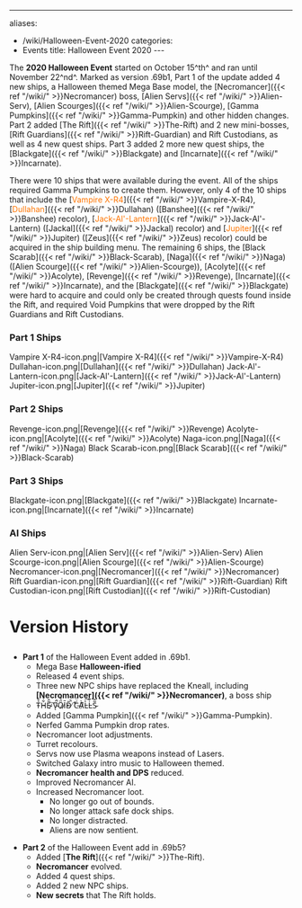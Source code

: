 ---
aliases:
- /wiki/Halloween-Event-2020
categories:
- Events
title: Halloween Event 2020
---<div class="cardcontainer" style="font-size:15px; line-height:24px">

The **2020 Halloween Event** started on October 15^th^ and ran until November 22^nd^. Marked as version .69b1, Part 1 of the update added 4 new ships, a Halloween themed Mega Base model, the [Necromancer]({{< ref "/wiki/" >}}Necromancer) boss, [Alien Servs]({{< ref "/wiki/" >}}Alien-Serv), [Alien Scourges]({{< ref "/wiki/" >}}Alien-Scourge), [Gamma Pumpkins]({{< ref "/wiki/" >}}Gamma-Pumpkin) and other hidden changes. Part 2 added [The Rift]({{< ref "/wiki/" >}}The-Rift) and 2 new mini-bosses, [Rift Guardians]({{< ref "/wiki/" >}}Rift-Guardian) and Rift Custodians, as well as 4 new quest ships. Part 3 added 2 more new quest ships, the [Blackgate]({{< ref "/wiki/" >}}Blackgate) and [Incarnate]({{< ref "/wiki/" >}}Incarnate).

There were 10 ships that were available during the event. All of the ships required Gamma Pumpkins to create them. However, only 4 of the 10 ships that include the [<span style="color:#ff7500">Vampire X-R4</span>]({{< ref "/wiki/" >}}Vampire-X-R4), [<span style="color:#ff7500">Dullahan</span>]({{< ref "/wiki/" >}}Dullahan) ([Banshee]({{< ref "/wiki/" >}}Banshee) recolor), [<span style="color:#ff7500">Jack-Al'-Lantern</span>]({{< ref "/wiki/" >}}Jack-Al'-Lantern) ([Jackal]({{< ref "/wiki/" >}}Jackal) recolor) and [<span style="color:#ff7500">Jupiter</span>]({{< ref "/wiki/" >}}Jupiter) ([Zeus]({{< ref "/wiki/" >}}Zeus) recolor) could be acquired in the ship building menu. The remaining 6 ships, the [Black Scarab]({{< ref "/wiki/" >}}Black-Scarab), [Naga]({{< ref "/wiki/" >}}Naga) ([Alien Scourge]({{< ref "/wiki/" >}}Alien-Scourge)), [Acolyte]({{< ref "/wiki/" >}}Acolyte), [Revenge]({{< ref "/wiki/" >}}Revenge), [Incarnate]({{< ref "/wiki/" >}}Incarnate), and the [Blackgate]({{< ref "/wiki/" >}}Blackgate) were hard to acquire and could only be created through quests found inside the Rift, and required Void Pumpkins that were dropped by the Rift Guardians and Rift Custodians.

### **Part 1 Ships**

Vampire X-R4-icon.png|[Vampire X-R4]({{< ref "/wiki/" >}}Vampire-X-R4) Dullahan-icon.png|[Dullahan]({{< ref "/wiki/" >}}Dullahan) Jack-Al'-Lantern-icon.png|[Jack-Al'-Lantern]({{< ref "/wiki/" >}}Jack-Al'-Lantern) Jupiter-icon.png|[Jupiter]({{< ref "/wiki/" >}}Jupiter)

### **Part 2 Ships**

Revenge-icon.png|[Revenge]({{< ref "/wiki/" >}}Revenge) Acolyte-icon.png|[Acolyte]({{< ref "/wiki/" >}}Acolyte) Naga-icon.png|[Naga]({{< ref "/wiki/" >}}Naga) Black Scarab-icon.png|[Black Scarab]({{< ref "/wiki/" >}}Black-Scarab)

### **Part 3 Ships**

Blackgate-icon.png|[Blackgate]({{< ref "/wiki/" >}}Blackgate) Incarnate-icon.png|[Incarnate]({{< ref "/wiki/" >}}Incarnate)

### **AI Ships**

Alien Serv-icon.png|[Alien Serv]({{< ref "/wiki/" >}}Alien-Serv) Alien Scourge-icon.png|[Alien Scourge]({{< ref "/wiki/" >}}Alien-Scourge) Necromancer-icon.png|[Necromancer]({{< ref "/wiki/" >}}Necromancer) Rift Guardian-icon.png|[Rift Guardian]({{< ref "/wiki/" >}}Rift-Guardian) Rift Custodian-icon.png|[Rift Custodian]({{< ref "/wiki/" >}}Rift-Custodian)

</div>
<div class="TDiv shadowhover">
<h1 class="mw-customtoggle-ver shipclass">

Version History

</h1>
<div class="mw-collapsible mw-collapsed content" align="left">

- **Part 1** of the Halloween Event added in .69b1.
  - Mega Base **Halloween-ified**
  - Released 4 event ships.
  - Three new NPC ships have replaced the Kneall, including **[Necromancer]({{< ref "/wiki/" >}}Necromancer)**, a boss ship
  - T̴̉̆H̴͋͐E̴͂̂ ̷̈́͠V̴̚ͅÖ̷́̆I̷̓̄D̴̃̚ ̸̊͘C̵͑̈́A̷͆̀L̵͐͠L̵͑̅S̴͂̂
  - Added [Gamma Pumpkin]({{< ref "/wiki/" >}}Gamma-Pumpkin).
  - Nerfed Gamma Pumpkin drop rates.
  - Necromancer loot adjustments.
  - Turret recolours.
  - Servs now use Plasma weapons instead of Lasers.
  - Switched Galaxy intro music to Halloween themed.
  - **Necromancer health and DPS** reduced.
  - Improved Necromancer AI.
  - Increased Necromancer loot.
    - No longer go out of bounds.
    - No longer attack safe dock ships.
    - No longer distracted.
    - Aliens are now sentient.

<!-- -->

- **Part 2** of the Halloween Event add in .69b5?
  - Added [**The Rift**]({{< ref "/wiki/" >}}The-Rift).
  - **Necromancer** evolved.
  - Added 4 quest ships.
  - Added 2 new NPC ships.
  - **New secrets** that The Rift holds.

</div>
</div>